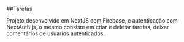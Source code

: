 ##Tarefas 

Projeto desenvolvido em NextJS com Firebase, e autenticação com NextAuth.js, o mesmo consiste em criar e deletar tarefas, deixar comentários de usuarios autenticados.


